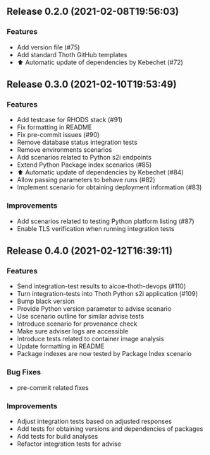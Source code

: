
## Release 0.2.0 (2021-02-08T19:56:03)
### Features
* Add version file (#75)
* Add standard Thoth GitHub templates
* :arrow_up: Automatic update of dependencies by Kebechet (#72)

## Release 0.3.0 (2021-02-10T19:53:49)
### Features
* Add testcase for RHODS stack (#91)
* Fix formatting in README
* Fix pre-commit issues (#90)
* Remove database status integration tests
* Remove environments scenarios
* Add scenarios related to Python s2i endpoints
* Extend Python Package index scenarios (#85)
* :arrow_up: Automatic update of dependencies by Kebechet (#84)
* Allow passing parameters to behave runs (#82)
* Implement scenario for obtaining deployment information (#83)
### Improvements
* Add scenarios related to testing Python platform listing (#87)
* Enable TLS verification when running integration tests

## Release 0.4.0 (2021-02-12T16:39:11)
### Features
* Send integration-test results to aicoe-thoth-devops (#110)
* Turn integration-tests into Thoth Python s2i application (#109)
* Bump black version
* Provide Python version parameter to advise scenario
* Use scenario outline for similar advise tests
* Introduce scenario for provenance check
* Make sure adviser logs are accessible
* Introduce tests related to container image analysis
* Update formatting in README
* Package indexes are now tested by Package Index scenario
### Bug Fixes
* pre-commit related fixes
### Improvements
* Adjust integration tests based on adjusted responses
* Add tests for obtaining versions and dependencies of packages
* Add tests for build analyses
* Refactor integration tests for advise
